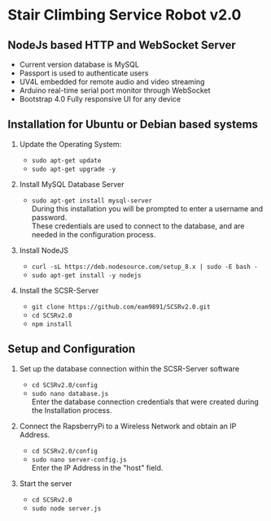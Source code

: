 # Stair Climbing Service Robot v2.0
## NodeJs based HTTP and WebSocket Server


* Current version database is MySQL
* Passport is used to authenticate users
* UV4L embedded for remote audio and video streaming
* Arduino real-time serial port monitor through WebSocket
* Bootstrap 4.0 Fully responsive UI for any device


## Installation for Ubuntu or Debian based systems
1. Update the Operating System:
    * `sudo apt-get update` 
    * `sudo apt-get upgrade -y`
   
2. Install MySQL Database Server
    * `sudo apt-get install mysql-server` <br />
   During this installation you will be prompted to enter a username and password. <br />
   These credentials are used to connect to the database, and are needed in the configuration process.
 
3. Install NodeJS
    * `curl -sL https://deb.nodesource.com/setup_8.x | sudo -E bash -`
    * `sudo apt-get install -y nodejs`
    
4. Install the SCSR-Server
    * `git clone https://github.com/eam9891/SCSRv2.0.git`
    * `cd SCSRv2.0`
    * `npm install`
    
## Setup and Configuration
1. Set up the database connection within the SCSR-Server software
    * `cd SCSRv2.0/config` <br />
    * `sudo nano database.js` <br />
    Enter the database connection credentials that were created during the Installation process.

2. Connect the RapsberryPi to a Wireless Network and obtain an IP Address.
    * `cd SCSRv2.0/config` <br />
    * `sudo nano server-config.js` <br />
    Enter the IP Address in the "host" field.
    
3. Start the server
    * `cd SCSRv2.0`
    * `sudo node server.js` <br />
    